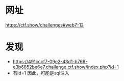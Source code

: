 # 网址
https://ctf.show/challenges#web7-12
# 发现
- https://491cccf7-09e2-43d1-b768-e3b6852be6e7.challenge.ctf.show/index.php?id=1
- 有id=1
因此，可能是sql注入
